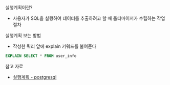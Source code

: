 실행계획이란?
- 사용자가 SQL을 실행하여 데이터를 추출하려고 할 때 옵티마이저가 수립하는 작업절차

실행계획 보는 방법
- 작성한 쿼리 앞에 explain 키워드를 불여준다
```sql
EXPLAIN SELECT * FROM user_info
```



참고 자료
- [실행계획 - postgresql](https://bactoria.github.io/2019/06/15/%EC%8B%A4%ED%96%89%EA%B3%84%ED%9A%8D-postgresql/)